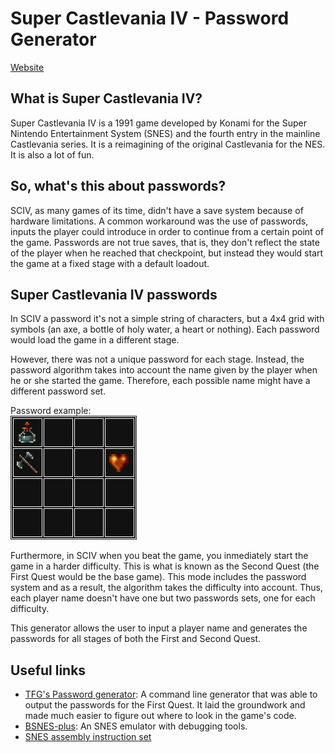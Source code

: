 # Super Castlevania IV - Password Generator
[Website](https://srensamblador.github.io/SCIV-PasswordGenerator/)

## What is Super Castlevania IV?
Super Castlevania IV is a 1991 game developed by Konami for the Super Nintendo Entertainment System (SNES) and the fourth entry in the mainline Castlevania
series. It is a reimagining of the original Castlevania for the NES. 
It is also a lot of fun.

## So, what's this about passwords?
SCIV, as many games of its time, didn't have a save system because of hardware limitations. A common workaround was the use of passwords, inputs the player could introduce in order to continue from a certain point of the game. Passwords are not true saves, that is, they don't reflect the state of the player when he reached that checkpoint, but instead they would start the game at a fixed stage with a default loadout.

## Super Castlevania IV passwords
In SCIV a password it's not a simple string of characters, but a 4x4 grid with symbols (an axe, a bottle of holy water, a heart or nothing).
Each password would load the game in a different stage.

However, there was not a unique password for each stage. Instead, the password algorithm takes into account the name given by the player when he or she started the game. Therefore, each possible name might have a different password set.


Password example:  
![Stage 1 password for the player name SIMON](/img/password_example.jpg?raw=true) 


Furthermore, in SCIV when you beat the game, you inmediately start the game in a harder difficulty. This is what is known as the Second Quest (the First Quest would be the base game). This mode includes the password system and as a result, the algorithm takes the difficulty into account. Thus, each player name doesn't have one but two passwords sets, one for each difficulty.

This generator allows the user to input a player name and generates the passwords for all stages of both the First and Second Quest.

## Useful links
* [TFG's Password generator](https://www.romhacking.net/utilities/577/): A command line generator that was able to output the passwords for the First Quest. It laid the groundwork and made much easier to figure out where to look in the game's code.
* [BSNES-plus](http://bsnes.revenant1.net/): An SNES emulator with debugging tools.
* [SNES assembly instruction set](https://wiki.superfamicom.org/65816-reference)


